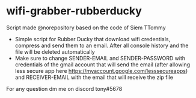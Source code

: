 # wifi-grabber-rubberducky
Script made @norepository based on the code of Siem TTommy
- Simple script for Rubber Ducky that download wifi credentials, compress and send them to an email. After all console history and the file will be deleted automatically
- Make sure to change SENDER-EMAIL and SENDER-PASSWORD with credentials of the gmail account that will send the email (after allowing less secure app here https://myaccount.google.com/lesssecureapps) and RECEIVER-EMAIL with the email that will receive the zip file


For any question dm me on discord tony#5678
